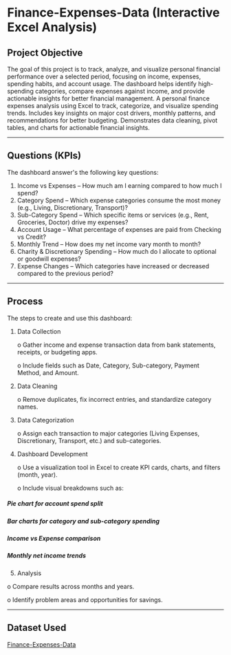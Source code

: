 # Finance-Expenses-Data (Interactive Excel Analysis)
## Project Objective
The goal of this project is to track, analyze, and visualize personal financial performance over a selected period, focusing on income, expenses, spending habits, and account usage.
The dashboard helps identify high-spending categories, compare expenses against income, and provide actionable insights for better financial management.
A personal finance expenses analysis using Excel to track, categorize, and visualize spending trends. Includes key insights on major cost drivers, monthly patterns, and recommendations for better budgeting. Demonstrates data cleaning, pivot tables, and charts for actionable financial insights.
________________________________________

## Questions (KPIs)
The dashboard answer's the following key questions:
1.	Income vs Expenses – How much am I earning compared to how much I spend?
2.	Category Spend – Which expense categories consume the most money (e.g., Living, Discretionary, Transport)?
3.	Sub-Category Spend – Which specific items or services (e.g., Rent, Groceries, Doctor) drive my expenses?
4.	Account Usage – What percentage of expenses are paid from Checking vs Credit?
5.	Monthly Trend – How does my net income vary month to month?
6.	Charity & Discretionary Spending – How much do I allocate to optional or goodwill expenses?
7.	Expense Changes – Which categories have increased or decreased compared to the previous period?
________________________________________

## Process
The steps to create and use this dashboard:
1.	Data Collection
   
    o	Gather income and expense transaction data from bank statements, receipts, or budgeting apps.
  
    o	Include fields such as Date, Category, Sub-category, Payment Method, and Amount.
  
2.	Data Cleaning
   
    o	Remove duplicates, fix incorrect entries, and standardize category names.
  
3.	Data Categorization
    
    o	Assign each transaction to major categories (Living Expenses, Discretionary, Transport, etc.) and sub-categories.

4.	Dashboard Development
	
    o	Use a visualization tool in Excel to create KPI cards, charts, and filters (month, year).
  
    o	Include visual breakdowns such as:

 ##### Pie chart for account spend split
  ##### Bar charts for category and sub-category spending
  ##### Income vs Expense comparison
  ##### Monthly net income trends
  	
5.	Analysis
	
  o	Compare results across months and years.
    
  o	Identify problem areas and opportunities for savings.

________________________________________

## Dataset Used
<a href="https://github.com/Gaggy-19/Finance-Expenses-Data/blob/main/finance_expenses_data_utf8%20github.csv">Finance-Expenses-Data</a>
